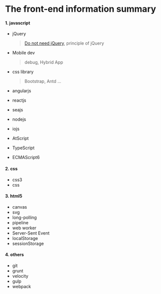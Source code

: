 # The front-end information summary

#### 1. javascript
* jQuery
  > [Do not need jQuery](https://github.com/oneuijs/You-Dont-Need-jQuery/blob/master/README.md), principle of jQuery

* Mobile dev
  > debug, Hybrid App

* css library
  > Bootstrap, Antd ...

* angularjs
* reactjs
* seajs
* nodejs
* iojs
* AtScript
* TypeScript
* ECMAScript6

#### 2. css
* css3
* css

#### 3. html5
* canvas
* svg
* long-polling
* pipeline
* web worker
* Server-Sent Event
* localStorage
* sessionStorage

#### 4. others
* git
* grunt
* velocity
* gulp
* webpack

